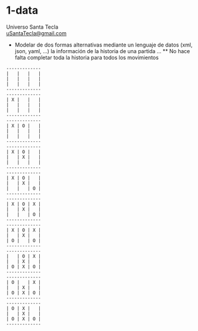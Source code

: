 # 1-data
Universo Santa Tecla  
[uSantaTecla@gmail.com](mailto:uSantaTecla@gmail.com)  
  
* Modelar de dos formas alternativas mediante un lenguaje de datos (xml, json, yaml, ...) la información de la historia de una partida ... 
** No hace falta completar toda la historia para todos los movimientos
  
```
-------------
|   |   |   |
|   |   |   |
|   |   |   |
-------------
-------------
| X |   |   |
|   |   |   |
|   |   |   |
-------------
-------------
| X | O |   |
|   |   |   |
|   |   |   |
-------------
-------------
| X | O |   |
|   | X |   |
|   |   |   |
-------------
-------------
| X | O |   |
|   | X |   |
|   |   | O |
-------------
-------------
| X | O | X |
|   | X |   |
|   |   | O |
-------------
-------------
| X | O | X |
|   | X |   |
| O |   | O |
-------------
-------------
|   | O | X |
|   | X |   |
| O | X | O |
-------------
-------------
| O |   | X |
|   | X |   |
| O | X | O |
-------------
-------------
| O | X |   |
|   | X |   |
| O | X | O |
-------------
```
